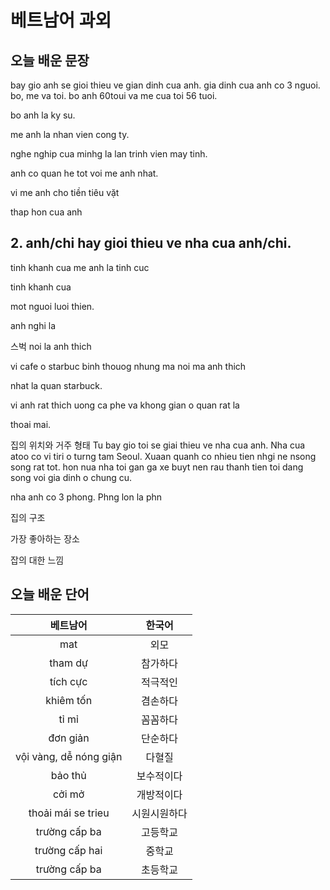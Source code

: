 # 베트남어 과외

## 오늘 배운 문장

bay gio anh se gioi thieu ve gian dinh cua anh.
gia dinh cua anh co 3 nguoi. 
bo, me va toi.
bo anh 60toui va me cua toi 56 tuoi.

bo anh la ky su.

me anh la nhan vien cong ty.

nghe nghip cua minhg la lan trinh vien may tinh.

anh co quan he tot voi me anh nhat.

vi me anh cho  tiền tiêu vặt 

thap hon cua anh





## 2. anh/chi hay gioi thieu ve nha cua anh/chi.



tinh khanh cua me anh la tinh cuc

tinh khanh cua 

mot nguoi luoi thien.


anh nghi la

스벅 noi la anh thich 

vi cafe o starbuc binh thouog nhung ma noi ma anh thich

nhat la quan starbuck.

vi anh rat thich uong ca phe va khong gian o quan rat la 

thoai mai.


집의 위치와 거주 형태 
Tu bay gio toi se giai thieu ve nha cua anh. Nha cua atoo co vi tiri o turng tam Seoul. Xuaan quanh co nhieu tien nhgi ne nsong song rat tot. hon nua nha toi gan ga xe buyt nen rau thanh tien 
toi dang song voi gia dinh o chung cu.


nha anh co 3 phong. Phng lon la phn

집의 구조

가장 좋아하는 장소

잡의 대한 느낌


## 오늘 배운 단어
| 베트남어 | 한국어 |
|:--:|:--:|
|mat |외모|
|tham dự|참가하다|
|tích cực|적극적인|
|khiêm tốn|겸손하다|
|tỉ mỉ|꼼꼼하다|
|đơn giản|단순하다|
|vội vàng, dễ nóng giận|다혈질|
|bảo thủ|보수적이다|
|cởi mở|개방적이다|
|thoải mái se trieu|시원시원하다|
|trường cấp ba|고등학교|
|trường cấp hai|중학교|
|trường cấp ba|초등학교|